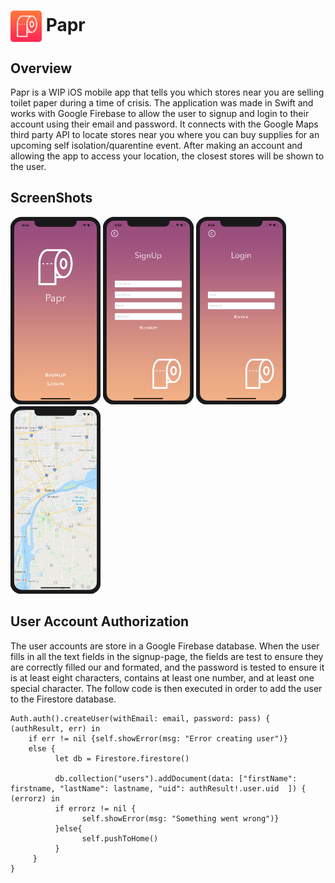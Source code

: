 <h1> <img align="center" src="Papr/Papr/Assets.xcassets/AppIcon.appiconset/Paprborder1.png" width="50" height="50"> Papr </h1>

<h2>Overview</h2>

Papr is a WIP iOS mobile app that tells you which stores near you are selling toilet paper during a time of crisis. The application was made in Swift and works with Google Firebase to allow the user to signup and login to their account using their email and password.  It connects with the Google Maps third party API to locate stores near you where you can buy supplies for an upcoming self isolation/quarentine event.  After making an account and allowing the app to access your location, the closest stores will be shown to the user.

<h2>ScreenShots</h2>

<img src="Papr/ScreenShots/Home1.png" height="300"> <img src="Papr/ScreenShots/Signup1.png" height="300"> <img src="Papr/ScreenShots/Login1.png" height="300"> <img src="Papr/ScreenShots/MapView.png" height="300">

<h2>User Account Authorization</h2>
The user accounts are store in a Google Firebase database.  When the user fills in all the text fields in the signup-page, the fields are test to ensure they are correctly filled our and formated, and the password is tested to ensure it is at least eight characters, contains at least one number, and at least one special character.  The follow code is then executed in order to add the user to the Firestore database.
<br>

```
Auth.auth().createUser(withEmail: email, password: pass) { (authResult, err) in
    if err != nil {self.showError(msg: "Error creating user")}
    else {
          let db = Firestore.firestore()
          
          db.collection("users").addDocument(data: ["firstName": firstname, "lastName": lastname, "uid": authResult!.user.uid  ]) { (errorz) in
          if errorz != nil {
                self.showError(msg: "Something went wrong")}
          }else{
                self.pushToHome()
          }
     }
}
```
